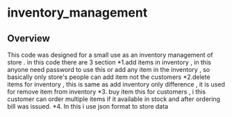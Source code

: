# inventory_management

## Overview
This code was designed for a small  use as an inventory management of store . in this code there are 3 section
*1.add items in inventory , in this anyone need password to use this or add any item in the inventory , so basically only store's people can add item not the customers
*2.delete items for inventory , this is same as add inventory only difference , it is used for remove item from inventory
*3. buy item  this for customers , i this customer can order multiple items if it available in stock and after ordering bill was  issued.
*4. In this i use json format to store data 
